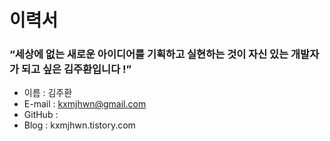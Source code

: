# 이력서
### “세상에 없는 새로운 아이디어를 기획하고 실현하는 것이 자신 있는 개발자가 되고 싶은 김주환입니다 !”

* 이름 : 김주환
* E-mail : kxmjhwn@gmail.com
* GitHub : 
* Blog : kxmjhwn.tistory.com
